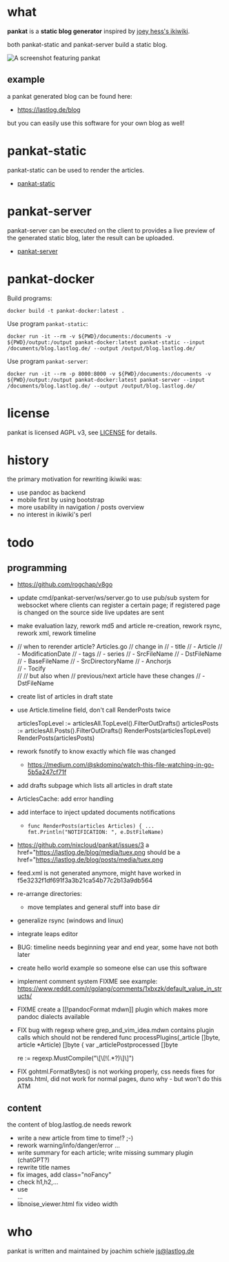 # what
**pankat** is a **static blog generator** inspired by [joey hess's ikiwiki](https://ikiwiki.info/users/joey/).

both pankat-static and pankat-server build a static blog.

![A screenshot featuring pankat](https://raw.githubusercontent.com/nixcloud/pankat/master/screenshots/pankat.jpg)

## example

a pankat generated blog can be found here:

* <https://lastlog.de/blog>

but you can easily use this software for your own blog as well!

# pankat-static

pankat-static can be used to render the articles.

* [pankat-static](src/github.com/nixcloud/cmd/pankat-static/README.md)

# pankat-server

pankat-server can be executed on the client to provides a live preview of the generated static blog, later the result can be uploaded.

* [pankat-server](src/github.com/nixcloud/cmd/pankat-server/README.md)

# pankat-docker

Build programs:

    docker build -t pankat-docker:latest .

Use program `pankat-static`:

    docker run -it --rm -v ${PWD}/documents:/documents -v ${PWD}/output:/output pankat-docker:latest pankat-static --input /documents/blog.lastlog.de/ --output /output/blog.lastlog.de/

Use program `pankat-server`:

    docker run -it --rm -p 8000:8000 -v ${PWD}/documents:/documents -v ${PWD}/output:/output pankat-docker:latest pankat-server --input /documents/blog.lastlog.de/ --output /output/blog.lastlog.de/

# license
pankat is licensed AGPL v3, see [LICENSE](LICENSE) for details.

# history

the primary motivation for rewriting ikiwiki was:
- use pandoc as backend
- mobile first by using bootstrap
- more usability in navigation / posts overview
- no interest in ikiwiki's perl

# todo

## programming


* https://github.com/rogchap/v8go

* update cmd/pankat-server/ws/server.go to use pub/sub system for websocket where clients can register a certain page; if registered page is changed on the source side live updates are sent

* make evaluation lazy, rework md5 and article re-creation, rework rsync, rework xml, rework timeline
* // when to rerender article? Articles.go
  // change in
  // - title
  // - Article
  // - ModificationDate
  // - tags
  // - series
  // - SrcFileName
  // - DstFileName
  // - BaseFileName
  // - SrcDirectoryName
  // - Anchorjs         
  // - Tocify           
  //
  // but also when
  // previous/next article have these changes
  // - DstFileName
 

* create list of articles in draft state

* use Article.timeline field, don't call RenderPosts twice

     articlesTopLevel := articlesAll.TopLevel().FilterOutDrafts()
     articlesPosts := articlesAll.Posts().FilterOutDrafts()
     RenderPosts(articlesTopLevel)
     RenderPosts(articlesPosts)

* rework fsnotify to know exactly which file was changed
  * https://medium.com/@skdomino/watch-this-file-watching-in-go-5b5a247cf71f
 
* add drafts subpage which lists all articles in draft state 

* ArticlesCache: add error handling

* add interface to inject updated documents notifications
  * `func RenderPosts(articles Articles) { ... fmt.Println("NOTIFICATION: ", e.DstFileName)` 

* https://github.com/nixcloud/pankat/issues/3
  a href="https://lastlog.de/blog/media/tuex.png
  should be
  a href="https://lastlog.de/blog/posts/media/tuex.png
* feed.xml is not generated anymore, might have worked in f5e3232f1df691f3a3b21ca54b77c2b13a9db564
* re-arrange directories: 
  * move templates and general stuff into base dir
* generalize rsync (windows and linux)
* integrate leaps editor
* BUG: timeline needs beginning year and end year, some have not both
later

* create hello world example so someone else can use this software
* implement comment system FIXME
   see example: https://www.reddit.com/r/golang/comments/1xbxzk/default_value_in_structs/
* FIXME create a [[!pandocFormat mdwn]] plugin which makes more pandoc dialects available
* FIX bug with regexp where grep_and_vim_idea.mdwn contains plugin calls which should not be rendered
   func processPlugins(_article []byte, article *Article) []byte {
  var _articlePostprocessed []byte

  re := regexp.MustCompile("\\[\\[!(.*?)\\]\\]")

* FIX gohtml.FormatBytes() is not working properly, css needs fixes for posts.html, did not work for normal pages, duno why - but won't do this ATM

## content

the content of blog.lastlog.de needs rework 

* write a new article from time to time!? ;-)
* rework warning/info/danger/error ...
* write summary for each article; write missing summary plugin (chatGPT?)
* rewrite title names
* fix images, add class="noFancy"
* check h1,h2,...
* use <div class="warn">...</div>
* libnoise_viewer.html fix video width

# who

pankat is written and maintained by joachim schiele <js@lastlog.de>
